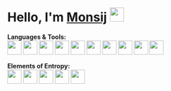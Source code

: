 <!--![](https://i.ibb.co/XjHHHgL/screedbot.gif)-->
# Hello, I'm [Monsij](https://monsij.github.io) <img height="32" width="32"  src="https://img.icons8.com/ios/50/000000/salute.png"/>  

**Languages & Tools:**
<br>
<img height="32" width="32" src="https://img.icons8.com/color/48/000000/python.png"/>
<img height="32" width="32" src="https://img.icons8.com/color/48/000000/javascript.png"/>
<img height="32" width="32" src="https://img.icons8.com/color/48/000000/nodejs.png"/>
<img height="32" width="32" src="https://img.icons8.com/color/48/000000/c-plus-plus-logo.png"/>
<img height="32" width="32" src="https://img.icons8.com/color/48/000000/vue-js.png"/>
<img hieght="32" width="32" src="https://img.icons8.com/color/48/000000/firebase.png"/>
<img height="32" width="32" src="https://img.icons8.com/color/48/000000/heroku.png"/>
<img height="32" width="32" src="https://img.icons8.com/color/48/000000/travis-ci.png"/>
<img height="32" width="32" src="https://www.vectorlogo.zone/logos/getpostman/getpostman-icon.svg"/>
<img height="32" width="32" src="https://img.icons8.com/color/48/000000/google-cloud-platform.png"/>


                                                                                  

**Elements of Entropy:**
<br>
<img height="32" width="32" src="https://img.icons8.com/color/48/000000/airplane-front-view.png"/>
<img height="32" width="32" src="https://img.icons8.com/color/48/000000/concept.png"/>
<img height="32" width="32" src="https://img.icons8.com/cotton/64/000000/laptop-coding.png"/>
<img height="32" width="32" src="https://img.icons8.com/color/48/000000/cycling-road.png"/>
<img height="32" width="32" src="https://img.icons8.com/plasticine/100/000000/spotify.png"/>
